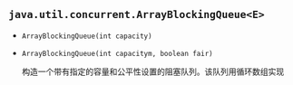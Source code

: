 ## `java.util.concurrent.ArrayBlockingQueue<E>`

* `ArrayBlockingQueue(int capacity)`

* `ArrayBlockingQueue(int capacitym, boolean fair)`

  构造一个带有指定的容量和公平性设置的阻塞队列。该队列用循环数组实现
